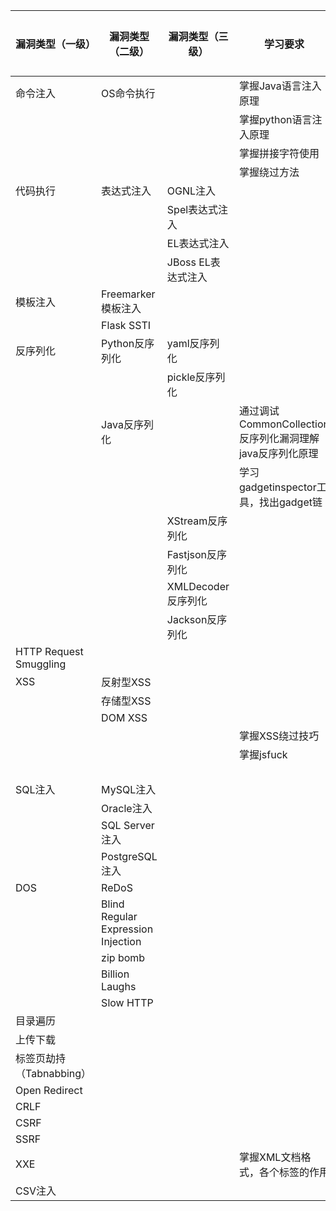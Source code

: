 | 漏洞类型（一级）         | 漏洞类型（二级）                    | 漏洞类型（三级）   | 学习要求                                                 | 掌握程度 | 文档输出 | 学习资料                                                     |
| ------------------------ | ----------------------------------- | ------------------ | -------------------------------------------------------- | -------- | -------- | ------------------------------------------------------------ |
| 命令注入                 | OS命令执行                          |                    | 掌握Java语言注入原理                                     |          |          |                                                              |
|                          |                                     |                    | 掌握python语言注入原理                                   |          |          |                                                              |
|                          |                                     |                    | 掌握拼接字符使用                                         |          |          |                                                              |
|                          |                                     |                    | 掌握绕过方法                                             |          |          | https://github.com/swisskyrepo/PayloadsAllTheThings/tree/master/Command%20Injection |
| 代码执行                 | 表达式注入                          | OGNL注入           |                                                          |          |          |                                                              |
|                          |                                     | Spel表达式注入     |                                                          |          |          |                                                              |
|                          |                                     | EL表达式注入       |                                                          |          |          |                                                              |
|                          |                                     | JBoss EL表达式注入 |                                                          |          |          |                                                              |
| 模板注入                 | Freemarker模板注入                  |                    |                                                          |          |          |                                                              |
|                          | Flask SSTI                          |                    |                                                          |          |          |                                                              |
| 反序列化                 | Python反序列化                      | yaml反序列化       |                                                          |          |          |                                                              |
|                          |                                     | pickle反序列化     |                                                          |          |          |                                                              |
|                          | Java反序列化                        |                    | 通过调试CommonCollection反序列化漏洞理解java反序列化原理 |          |          |                                                              |
|                          |                                     |                    | 学习gadgetinspector工具，找出gadget链                    |          |          | https://github.com/JackOfMostTrades/gadgetinspector          |
|                          |                                     | XStream反序列化    |                                                          |          |          |                                                              |
|                          |                                     | Fastjson反序列化   |                                                          |          |          |                                                              |
|                          |                                     | XMLDecoder反序列化 |                                                          |          |          |                                                              |
|                          |                                     | Jackson反序列化    |                                                          |          |          |                                                              |
| HTTP Request  Smuggling  |                                     |                    |                                                          |          |          |                                                              |
| XSS                      | 反射型XSS                           |                    |                                                          |          |          |                                                              |
|                          | 存储型XSS                           |                    |                                                          |          |          |                                                              |
|                          | DOM XSS                             |                    |                                                          |          |          |                                                              |
|                          |                                     |                    | 掌握XSS绕过技巧                                          |          |          | https://www.freebuf.com/articles/web/153055.html             |
|                          |                                     |                    | 掌握jsfuck                                               |          |          |                                                              |
|                          |                                     |                    |                                                          |          |          | https://github.com/s0md3v/AwesomeXSS                         |
| SQL注入                  | MySQL注入                           |                    |                                                          |          |          |                                                              |
|                          | Oracle注入                          |                    |                                                          |          |          |                                                              |
|                          | SQL Server注入                      |                    |                                                          |          |          |                                                              |
|                          | PostgreSQL注入                      |                    |                                                          |          |          |                                                              |
| DOS                      | ReDoS                               |                    |                                                          |          |          |                                                              |
|                          | Blind Regular Expression  Injection |                    |                                                          |          |          |                                                              |
|                          | zip bomb                            |                    |                                                          |          |          |                                                              |
|                          | Billion Laughs                      |                    |                                                          |          |          |                                                              |
|                          | Slow HTTP                           |                    |                                                          |          |          |                                                              |
| 目录遍历                 |                                     |                    |                                                          |          |          |                                                              |
| 上传下载                 |                                     |                    |                                                          |          |          |                                                              |
| 标签页劫持（Tabnabbing） |                                     |                    |                                                          |          |          |                                                              |
| Open Redirect            |                                     |                    |                                                          |          |          |                                                              |
| CRLF                     |                                     |                    |                                                          |          |          |                                                              |
| CSRF                     |                                     |                    |                                                          |          |          |                                                              |
| SSRF                     |                                     |                    |                                                          |          |          |                                                              |
| XXE                      |                                     |                    | 掌握XML文档格式，各个标签的作用                          |          |          |                                                              |
| CSV注入                  |                                     |                    |                                                          |          |          |                                                              |
